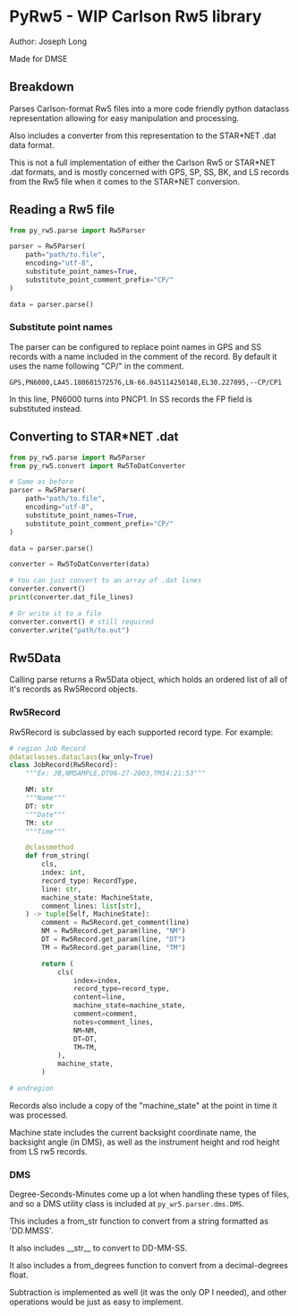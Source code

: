 # PyRw5 - WIP Carlson Rw5 library

Author: Joseph Long

Made for DMSE

## Breakdown

Parses Carlson-format Rw5 files into a more code friendly python dataclass representation allowing for easy manipulation and processing.

Also includes a converter from this representation to the STAR*NET .dat data format.

This is not a full implementation of either the Carlson Rw5 or STAR\*NET .dat formats, and is mostly concerned with GPS, SP, SS, BK, and LS records from the Rw5 file when it comes to the STAR\*NET conversion.

## Reading a Rw5 file

``` py
from py_rw5.parse import Rw5Parser

parser = Rw5Parser(
    path="path/to.file",
    encoding="utf-8",
    substitute_point_names=True,
    substitute_point_comment_prefix="CP/"
)

data = parser.parse()

```

### Substitute point names

The parser can be configured to replace point names in GPS and SS records with a name included in the comment of the record. By default it uses the name following "CP/" in the comment.

`GPS,PN6000,LA45.180601572576,LN-66.045114250148,EL30.227095,--CP/CP1`

In this line, PN6000 turns into PNCP1. In SS records the FP field is substituted instead.

## Converting to STAR*NET  .dat

``` py
from py_rw5.parse import Rw5Parser
from py_rw5.convert import Rw5ToDatConverter

# Same as before
parser = Rw5Parser(
    path="path/to.file",
    encoding="utf-8",
    substitute_point_names=True,
    substitute_point_comment_prefix="CP/"
)

data = parser.parse()

converter = Rw5ToDatConverter(data)

# You can just convert to an array of .dat lines
converter.convert()
print(converter.dat_file_lines)

# Or write it to a file
converter.convert() # still required
converter.write("path/to.out")
```

## Rw5Data

Calling parse returns a Rw5Data object, which holds an ordered list of all of it's records as Rw5Record objects.

### Rw5Record

Rw5Record is subclassed by each supported record type. For example:

``` py
# region Job Record
@dataclasses.dataclass(kw_only=True)
class JobRecord(Rw5Record):
    """Ex: JB,NMSAMPLE,DT06-27-2003,TM14:21:53"""

    NM: str
    """Name"""
    DT: str
    """Date"""
    TM: str
    """Time"""

    @classmethod
    def from_string(
        cls,
        index: int,
        record_type: RecordType,
        line: str,
        machine_state: MachineState,
        comment_lines: list[str],
    ) -> tuple[Self, MachineState]:
        comment = Rw5Record.get_comment(line)
        NM = Rw5Record.get_param(line, "NM")
        DT = Rw5Record.get_param(line, "DT")
        TM = Rw5Record.get_param(line, "TM")

        return (
            cls(
                index=index,
                record_type=record_type,
                content=line,
                machine_state=machine_state,
                comment=comment,
                notes=comment_lines,
                NM=NM,
                DT=DT,
                TM=TM,
            ),
            machine_state,
        )

# endregion
```

Records also include a copy of the "machine_state" at the point in time it was processed. 

Machine state includes the current backsight coordinate name, the backsight angle (in DMS), as well as the instrument height and rod height from LS rw5 records.

### DMS
Degree-Seconds-Minutes come up a lot when handling these types of files, and so a DMS utility class is included at `py_wr5.parser.dms.DMS`. 

This includes a from_str function to convert from a string formatted as 'DD.MMSS'.

It also includes \_\_str\_\_ to convert to DD-MM-SS.

It also includes a from_degrees function to convert from a decimal-degrees float.

Subtraction is implemented as well (it was the only OP I needed), and other operations would be just as easy to implement.
